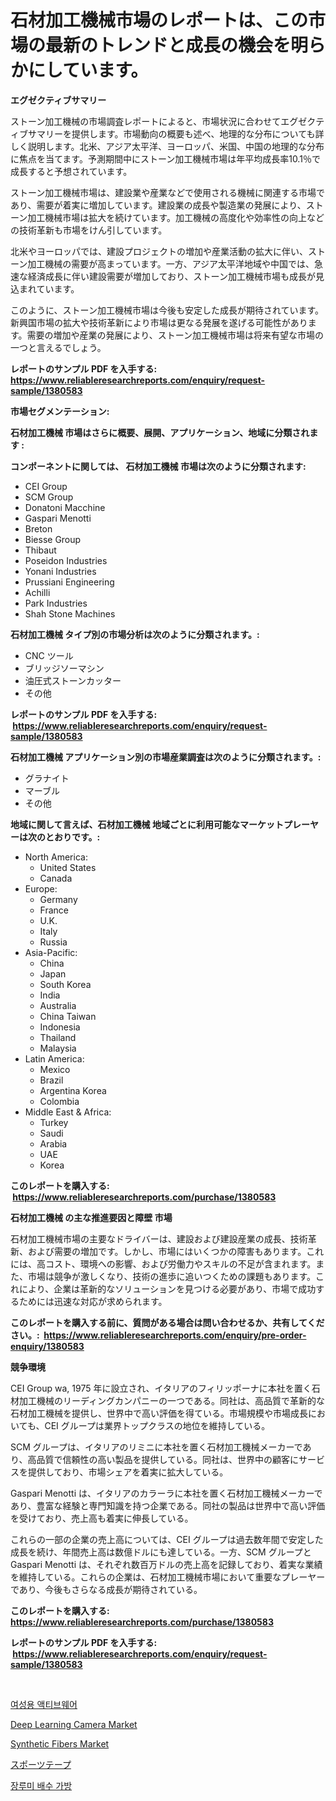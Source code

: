 <p><h1>石材加工機械市場のレポートは、この市場の最新のトレンドと成長の機会を明らかにしています。</h1></p><p><strong>エグゼクティブサマリー</strong></p>
<p><p>ストーン加工機械の市場調査レポートによると、市場状況に合わせてエグゼクティブサマリーを提供します。市場動向の概要も述べ、地理的な分布についても詳しく説明します。北米、アジア太平洋、ヨーロッパ、米国、中国の地理的な分布に焦点を当てます。予測期間中にストーン加工機械市場は年平均成長率10.1％で成長すると予想されています。</p><p>ストーン加工機械市場は、建設業や産業などで使用される機械に関連する市場であり、需要が着実に増加しています。建設業の成長や製造業の発展により、ストーン加工機械市場は拡大を続けています。加工機械の高度化や効率性の向上などの技術革新も市場をけん引しています。</p><p>北米やヨーロッパでは、建設プロジェクトの増加や産業活動の拡大に伴い、ストーン加工機械の需要が高まっています。一方、アジア太平洋地域や中国では、急速な経済成長に伴い建設需要が増加しており、ストーン加工機械市場も成長が見込まれています。</p><p>このように、ストーン加工機械市場は今後も安定した成長が期待されています。新興国市場の拡大や技術革新により市場は更なる発展を遂げる可能性があります。需要の増加や産業の発展により、ストーン加工機械市場は将来有望な市場の一つと言えるでしょう。</p></p>
<p><strong>レポートのサンプル PDF を入手する: <a href="https://www.reliableresearchreports.com/enquiry/request-sample/1380583">https://www.reliableresearchreports.com/enquiry/request-sample/1380583</a></strong></p>
<p><strong>市場セグメンテーション:</strong></p>
<p><strong> 石材加工機械 市場はさらに概要、展開、アプリケーション、地域に分類されます :</strong></p>
<p><strong>コンポーネントに関しては、 石材加工機械 市場は次のように分類されます: &nbsp;</strong></p>
<p><ul><li>CEI Group</li><li>SCM Group</li><li>Donatoni Macchine</li><li>Gaspari Menotti</li><li>Breton</li><li>Biesse Group</li><li>Thibaut</li><li>Poseidon Industries</li><li>Yonani Industries</li><li>Prussiani Engineering</li><li>Achilli</li><li>Park Industries</li><li>Shah Stone Machines</li></ul></p>
<p><strong> 石材加工機械 タイプ別の市場分析は次のように分類されます。:</strong></p>
<p><ul><li>CNC ツール</li><li>ブリッジソーマシン</li><li>油圧式ストーンカッター</li><li>その他</li></ul></p>
<p><strong>レポートのサンプル PDF を入手する: &nbsp;<a href="https://www.reliableresearchreports.com/enquiry/request-sample/1380583">https://www.reliableresearchreports.com/enquiry/request-sample/1380583</a></strong></p>
<p><strong> 石材加工機械 アプリケーション別の市場産業調査は次のように分類されます。:</strong></p>
<p><ul><li>グラナイト</li><li>マーブル</li><li>その他</li></ul></p>
<p><strong>地域に関して言えば、石材加工機械 地域ごとに利用可能なマーケットプレーヤーは次のとおりです。:</strong></p>
<p><ul>
    <li>
        North America:
        <ul>
            <li>United States</li>
            <li>Canada</li>
        </ul>
    </li>
    <li>
        Europe:
        <ul>
            <li>Germany</li>
            <li>France</li>
            <li>U.K.</li>
            <li>Italy</li>
            <li>Russia</li>
        </ul>
    </li>
    <li>
        Asia-Pacific:
        <ul>
            <li>China</li>
            <li>Japan</li>
            <li>South Korea</li>
            <li>India</li>
            <li>Australia</li>
            <li>China Taiwan</li>
            <li>Indonesia</li>
            <li>Thailand</li>
            <li>Malaysia</li>
        </ul>
    </li>
    <li>
        Latin America:
        <ul>
            <li>Mexico</li>
            <li>Brazil</li>
            <li>Argentina Korea</li>
            <li>Colombia</li>
        </ul>
    </li>
    <li>
        Middle East & Africa:
        <ul>
            <li>Turkey</li>
            <li>Saudi</li>
            <li>Arabia</li>
            <li>UAE</li>
            <li>Korea</li>
        </ul>
    </li>
    </ul></p>
<p><strong>このレポートを購入する: &nbsp;<a href="https://www.reliableresearchreports.com/purchase/1380583">https://www.reliableresearchreports.com/purchase/1380583</a></strong></p>
<p><strong>石材加工機械 の主な推進要因と障壁 市場</strong></p>
<p><p>石材加工機械市場の主要なドライバーは、建設および建設産業の成長、技術革新、および需要の増加です。しかし、市場にはいくつかの障害もあります。これには、高コスト、環境への影響、および労働力やスキルの不足が含まれます。また、市場は競争が激しくなり、技術の進歩に追いつくための課題もあります。これにより、企業は革新的なソリューションを見つける必要があり、市場で成功するためには迅速な対応が求められます。</p></p>
<p><strong>このレポートを購入する前に、質問がある場合は問い合わせるか、共有してください。:&nbsp; <a href="https://www.reliableresearchreports.com/enquiry/pre-order-enquiry/1380583">https://www.reliableresearchreports.com/enquiry/pre-order-enquiry/1380583</a></strong></p>
<p><strong>競争環境</strong></p>
<p><p>CEI Group wa, 1975 年に設立され、イタリアのフィリッポーナに本社を置く石材加工機械のリーディングカンパニーの一つである。同社は、高品質で革新的な石材加工機械を提供し、世界中で高い評価を得ている。市場規模や市場成長においても、CEI グループは業界トップクラスの地位を維持している。</p><p>SCM グループは、イタリアのリミニに本社を置く石材加工機械メーカーであり、高品質で信頼性の高い製品を提供している。同社は、世界中の顧客にサービスを提供しており、市場シェアを着実に拡大している。</p><p>Gaspari Menotti は、イタリアのカラーラに本社を置く石材加工機械メーカーであり、豊富な経験と専門知識を持つ企業である。同社の製品は世界中で高い評価を受けており、売上高も着実に伸長している。</p><p>これらの一部の企業の売上高については、CEI グループは過去数年間で安定した成長を続け、年間売上高は数億ドルにも達している。一方、SCM グループとGaspari Menotti は、それぞれ数百万ドルの売上高を記録しており、着実な業績を維持している。これらの企業は、石材加工機械市場において重要なプレーヤーであり、今後もさらなる成長が期待されている。</p></p>
<p><strong>このレポートを購入する: &nbsp; <a href="https://www.reliableresearchreports.com/purchase/1380583">https://www.reliableresearchreports.com/purchase/1380583</a></strong></p>
<p><strong>レポートのサンプル PDF を入手する: &nbsp;<a href="https://www.reliableresearchreports.com/enquiry/request-sample/1380583">https://www.reliableresearchreports.com/enquiry/request-sample/1380583</a></strong><strong></strong></p>
<p>&nbsp;</p>
<p><p><a href="https://medium.com/@stanleylyittle554467/%EC%97%AC%EC%84%B1%EC%9A%A9-%EC%95%A1%ED%8B%B0%EB%B8%8C%EC%9B%A8%EC%96%B4-%EC%8B%9C%EC%9E%A5%EC%9D%80-%EC%8B%9C%EC%9E%A5-%EC%A0%90%EC%9C%A0%EC%9C%A8-%EC%8B%9C%EC%9E%A5-%ED%8A%B8%EB%A0%8C%EB%93%9C-%EC%8B%9C%EC%9E%A5-%EC%84%B1%EC%9E%A5%EC%97%90-%EB%8C%80%ED%95%9C-%EC%A0%95%EB%B3%B4%EB%A5%BC-%EC%A0%9C%EA%B3%B5%ED%95%A9%EB%8B%88%EB%8B%A4-8fbc5ca508a1">여성용 액티브웨어</a></p><p><a href="https://view.publitas.com/reportprime-1/deep-learning-camera-market-research-report-provides-thorough-industry-overview-which-offers-an-in-depth-analysis-of-product-trends-and-new-market-divisions/">Deep Learning Camera Market</a></p><p><a href="https://github.com/JameTravis/Market-Research-Report-List-4/blob/main/synthetic-fibers-market.md">Synthetic Fibers Market</a></p><p><a href="https://medium.com/@reyeshowell655/%E3%82%B9%E3%83%9D%E3%83%BC%E3%83%84%E7%94%A8-%E3%83%86%E3%83%BC%E3%83%97%E5%B8%82%E5%A0%B4-%E5%B8%82%E5%A0%B4cagr-%E5%B8%82%E5%A0%B4%E3%83%88%E3%83%AC%E3%83%B3%E3%83%89-%E3%81%8A%E3%82%88%E3%81%B3%E6%88%90%E9%95%B7%E6%88%A6%E7%95%A5%E3%81%AB%E9%96%A2%E3%81%99%E3%82%8B%E6%B4%9E%E5%AF%9F-eb80261b3ef5">スポーツテープ</a></p><p><a href="https://github.com/vsnao330707/Market-Research-Report-List-1/blob/main/9134735192709.md">장루미 배수 가방</a></p></p>